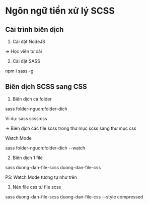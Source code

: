 # Ngôn ngữ tiền xử lý SCSS

## Cài trình biên dịch

1. Cài đặt NodeJS

=> Học viên tự cài

2. Cài đặt SASS

npm i sass -g

## Biên dịch SCSS sang CSS

1. Biên dịch cả folder

sass folder-nguon:folder-dich

Ví dụ:
sass scss:css

=> Biên dịch các file scss trong thư mục scss sang thư mục css

Watch Mode

sass folder-nguon:folder-dich --watch

2. Biên dịch 1 file

sass duong-dan-file-scss duong-dan-file-css

PS: Watch Mode tương tự như trên

3. Nén file css từ file scss

sass duong-dan-file-scss duong-dan-file-css --style compressed

